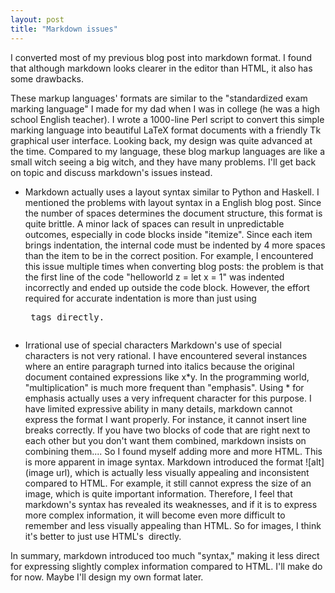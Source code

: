```yaml
---
layout: post
title: "Markdown issues"
---
```



I converted most of my previous blog post into markdown format. I found that although markdown looks clearer in the editor than HTML, it also has some drawbacks.

These markup languages' formats are similar to the "standardized exam marking language" I made for my dad when I was in college (he was a high school English teacher). I wrote a 1000-line Perl script to convert this simple marking language into beautiful LaTeX format documents with a friendly Tk graphical user interface. Looking back, my design was quite advanced at the time. Compared to my language, these blog markup languages are like a small witch seeing a big witch, and they have many problems. I'll get back on topic and discuss markdown's issues instead.

- Markdown actually uses a layout syntax similar to Python and Haskell. I mentioned the problems with layout syntax in a English blog post. Since the number of spaces determines the document structure, this format is quite brittle. A minor lack of spaces can result in unpredictable outcomes, especially in code blocks inside "itemize". Since each item brings indentation, the internal code must be indented by 4 more spaces than the item to be in the correct position. For example, I encountered this issue multiple times when converting blog posts: the problem is that the first line of the code "helloworld z = let x = 1" was indented incorrectly and ended up outside the code block. However, the effort required for accurate indentation is more than just using <pre> tags directly.

- Irrational use of special characters
Markdown's use of special characters is not very rational. I have encountered several instances where an entire paragraph turned into italics because the original document contained expressions like x*y. In the programming world, "multiplication" is much more frequent than "emphasis". Using * for emphasis actually uses a very infrequent character for this purpose. I have limited expressive ability in many details, markdown cannot express the format I want properly. For instance, it cannot insert line breaks correctly. If you have two blocks of code that are right next to each other but you don't want them combined, markdown insists on combining them.... So I found myself adding more and more HTML. This is more apparent in image syntax. Markdown introduced the format ![alt](image url), which is actually less visually appealing and inconsistent compared to HTML. For example, it still cannot express the size of an image, which is quite important information. Therefore, I feel that markdown's syntax has revealed its weaknesses, and if it is to express more complex information, it will become even more difficult to remember and less visually appealing than HTML. So for images, I think it's better to just use HTML's <img> directly.

In summary, markdown introduced too much "syntax," making it less direct for expressing slightly complex information compared to HTML. I'll make do for now. Maybe I'll design my own format later.